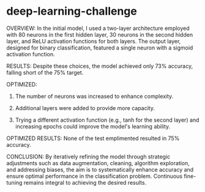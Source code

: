 # deep-learning-challenge

OVERVIEW:
In the initial model, I used a two-layer architecture employed with 80 neurons in the first hidden layer, 30 neurons in the second hidden layer, and ReLU activation functions for both layers. The output layer, designed for binary classification, featured a single neuron with a sigmoid activation function. 

RESULTS:
Despite these choices, the model achieved only 73% accuracy, falling short of the 75% target.

OPTIMIZED:

1. The number of neurons was increased to enhance complexity.
   
2. Additional layers were added to provide more capacity.

3. Trying a different activation function (e.g., tanh for the second layer) and increasing epochs could improve the model's learning ability.

OPTIMIZED RESULTS:
None of the test emplimented resulted in 75% accuracy.

CONCLUSION:
By iteratively refining the model through strategic adjustments such as data augmentation, cleaning, algorithm exploration, and addressing biases, the aim is to systematically enhance accuracy and ensure optimal performance in the classification problem. Continuous fine-tuning remains integral to achieving the desired results.
